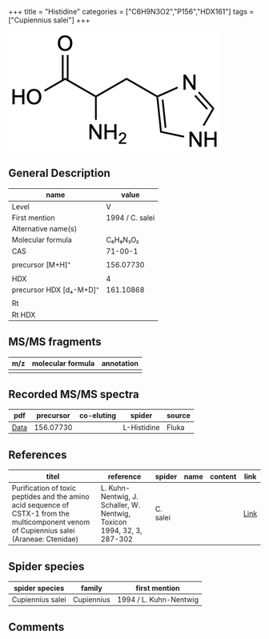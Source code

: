 +++
title = "Histidine"
categories = ["C6H9N3O2","P156","HDX161"]
tags = ["Cupiennius salei"]
+++

![](/img/Histidine.png)

## General Description

| name                    | value           |
|-------------------------|-----------------|
| Level                   | V               |
| First mention           | 1994 / C. salei |
| Alternative name(s)     |                 |
| Molecular formula       | C₆H₉N₃O₂        |
| CAS                     | 71-00-1         |
|                         |                 |
| precursor [M+H]⁺        | 156.07730       |
|                         |                 |
| HDX                     | 4               |
| precursor HDX [d₄-M+D]⁺ | 161.10868       |
|                         |                 |
| Rt                      |                 |
| Rt HDX                  |                 |

## MS/MS fragments

| m/z | molecular formula | annotation |
|-----|-------------------|------------|
|     |                   |            |

## Recorded MS/MS spectra

| pdf      | precursor  | co-eluting | spider      | source |
|----------|------------|------------|-------------|--------|
| [Data]() | 156.07730  |            | L-Histidine | Fluka  |

## References

| titel                                                                                                                                      | reference                                                              | spider   | name | content | link                                         |
|--------------------------------------------------------------------------------------------------------------------------------------------|------------------------------------------------------------------------|----------|------|---------|----------------------------------------------|
| Purification of toxic peptides and the amino acid sequence of CSTX-1 from the multicomponent venom of Cupiennius salei (Araneae: Ctenidae) | L. Kuhn-Nentwig, J. Schaller, W. Nentwig, Toxicon 1994, 32, 3, 287-302 | C. salei |      |         | [Link](https://doi.org/10.1016/0041-0101(94)90082-5) |

## Spider species

| spider species   | family     | first mention          |
|------------------|------------|------------------------|
| Cupiennius salei | Cupiennius | 1994 / L. Kuhn-Nentwig |

## Comments